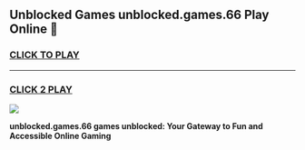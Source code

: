 
## Unblocked Games unblocked.games.66 Play Online 👋
<h3>
<a href="https://news.freeplayer.one?title=unblocked.games.66&ref=17F">CLICK TO PLAY</a></h3>
<hr>

<h3>
<a href="https://news.freeplayer.one?title=unblocked.games.66&ref=17F">CLICK 2 PLAY</a>
  
</h3>

<a href="https://news.freeplayer.one?title=unblocked.games.66&ref=17F/"><img src="https://clearcache.store/games.png"></a>


**unblocked.games.66 games unblocked: Your Gateway to Fun and Accessible Online Gaming**
